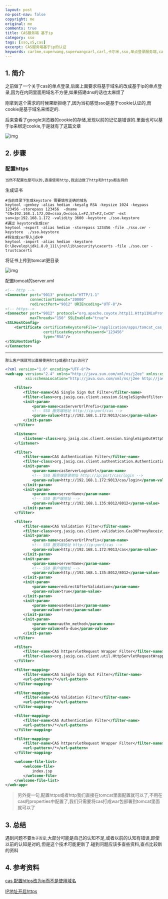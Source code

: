 ```yaml
---
layout: post
no-post-nav: false 
copyright: me
original: me
comments: true
title: CAS服务端 基于ip
category: sso
tags: [sso,x5,cas]
excerpt: CAS服务端基于ip的认证
keywords: carlme,superwang,superwangcarl,carl,卡尔米,sso,单点登录服务端,cas,client
---
```


## 1. 简介

之前做了一个关于cas的单点登录,后面上面要求将基于域名的改成基于ip的单点登录,因为在内网里面用域名不方便,如果搭建dns的话也太麻烦了

刚拿到这个需求的时候果断拒绝了,因为当初感觉sso是基于cookie认证的,而cookie是基于域名来绑定的.

后来查看了google浏览器的cookie的存储,发现以前的记忆是错误的.里面也可以基于ip来绑定cookie,于是就有了这篇文章

![img]({{site.cdn}}/assets/images/blog/2019/20190422185743.png)

## 2. 步骤

### 配置https

`当然不配置也是可以的,直接使用http,我这边做了http和https都支持的`

生成证书

```shell
#当前目录下生成keystore 需要填写正确的域名
keytool -genkey -alias hedian -keyalg RSA -keysize 1024 -keypass 123456 -storepass 123456  -dname "CN=192.168.1.172,OU=csoa,O=csoa,L=FZ,ST=FZ,C=CN" -ext san=ip:192.168.1.172 -validity 3600 -keystore ./sso.keystore
#通过 keystore生成cer
keytool -export -alias hedian -storepass 123456 -file ./sso.cer -keystore  ./sso.keystore
#将生成cer导入jdk中
keytool -import -alias hedian -keystore D:\Develop\jdk1.8.0_111\jre\lib\security\cacerts -file ./sso.cer -trustcacerts
```

将证书上传到tomcat更目录

![img]({{site.cdn}}/assets/images/blog/2019/20190422190321.png)

配置tomcat的server.xml

```xml
<!-- http -->
<Connector port="9013" protocol="HTTP/1.1"
           connectionTimeout="20000"
           redirectPort="9012" URIEncoding="UTF-8"/>
<!-- https-->
<Connector port="9012" protocol="org.apache.coyote.http11.Http11NioProtocol"
           maxThreads="150" SSLEnabled="true">
<SSLHostConfig>
    <Certificate certificateKeystoreFile="/application/apps/tomcat_cas_server/sso.keystore"
                 certificateKeystorePassword="123456"
                 type="RSA"/>
</SSLHostConfig>
</Connector>
```

***

`那么客户端就可以直接使用http或者https访问了`

```xml
<?xml version="1.0" encoding="UTF-8"?>
<web-app version="2.4" xmlns="http://java.sun.com/xml/ns/j2ee" xmlns:xsi="http://www.w3.org/2001/XMLSchema-instance"
         xsi:schemaLocation="http://java.sun.com/xml/ns/j2ee http://java.sun.com/xml/ns/j2ee/web-app_2_4.xsd">

    <filter>
        <filter-name>CAS Single Sign Out Filter</filter-name>
        <filter-class>org.jasig.cas.client.session.SingleSignOutFilter</filter-class>
        <init-param>
            <param-name>casServerUrlPrefix</param-name>
            <!-- SSO 服务端地址 http://ip:port/cas -->
            <param-value>http://192.168.1.172:9013/cas</param-value>
        </init-param>
    </filter>

    <listener>
        <listener-class>org.jasig.cas.client.session.SingleSignOutHttpSessionListener</listener-class>
    </listener>

    <filter>
        <filter-name>CAS Authentication Filter</filter-name>
        <filter-class>org.jasig.cas.client.authentication.AuthenticationFilter</filter-class>
        <init-param>
            <param-name>casServerLoginUrl</param-name>
            <!-- SSO 服务端登录地址 http://ip:port/cas/login -->
            <param-value>http://192.168.1.172:9013/cas/login</param-value>
        </init-param>
        <init-param>
            <param-name>serverName</param-name>
            <!-- SSO 客户端地址 -->
            <param-value>http://192.168.1.135:8012/8012</param-value>
        </init-param>
    </filter>

    <filter>
        <filter-name>CAS Validation Filter</filter-name>
        <filter-class>org.jasig.cas.client.validation.Cas30ProxyReceivingTicketValidationFilter</filter-class>
        <init-param>
            <param-name>casServerUrlPrefix</param-name>
            <!-- SSO 服务端地址 http://ip:port/cas -->
            <param-value>http://192.168.1.172:9013/cas</param-value>
        </init-param>
        <init-param>
            <param-name>serverName</param-name>
            <!-- SSO 客户端地址 -->
            <param-value>http://192.168.1.135:8012/8012</param-value>
        </init-param>
        <init-param>
            <param-name>redirectAfterValidation</param-name>
            <param-value>true</param-value>
        </init-param>
        <init-param>
            <param-name>useSession</param-name>
            <param-value>true</param-value>
        </init-param>
        <init-param>
            <param-name>authn_method</param-name>
            <param-value>mfa-duo</param-value>
        </init-param>
    </filter>

    <filter>
        <filter-name>CAS httpervletRequest Wrapper Filter</filter-name>
        <filter-class>org.jasig.cas.client.util.HttpServletRequestWrapperFilter</filter-class>
    </filter>

    <filter-mapping>
        <filter-name>CAS Single Sign Out Filter</filter-name>
        <url-pattern>/*</url-pattern>
    </filter-mapping>

    <filter-mapping>
        <filter-name>CAS Validation Filter</filter-name>
        <url-pattern>/*</url-pattern>
    </filter-mapping>

    <filter-mapping>
        <filter-name>CAS Authentication Filter</filter-name>
        <url-pattern>/*</url-pattern>
    </filter-mapping>

    <filter-mapping>
        <filter-name>CAS httpervletRequest Wrapper Filter</filter-name>
        <url-pattern>/*</url-pattern>
    </filter-mapping>

    <welcome-file-list>
        <welcome-file>
            index.jsp
        </welcome-file>
    </welcome-file-list>
</web-app>
```

> 另外提一句,配置https或者http我们直接在tomcat里面配置就可以了,不用在cas的properties中配置了,我们只需要将cas打成war包部署到tomcat里面就可以了

## 3. 总结

遇到问题不要`急于否定`,大部分可能是自己的认知不足,或者以前的认知有错误,即使以前的认知是对的,但是这个技术可能更新了.碰到问题应该多查些资料,查点比较新的资料

## 4. 参考资料

[cas 配置https改为ip而不是使用域名](https://blog.csdn.net/qq_33873431/article/details/79354148)

[IP地址开启https](https://blog.csdn.net/gui66497/article/details/79289047)